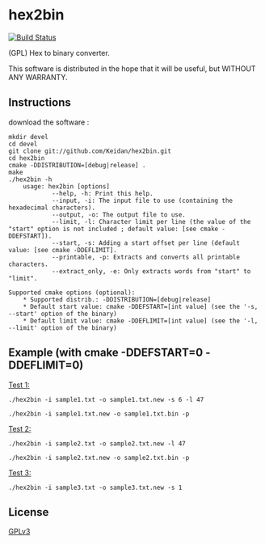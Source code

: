# hex2bin
[![Build Status](https://travis-ci.com/Keidan/hex2bin.svg?branch=master)](https://travis-ci.com/Keidan/hex2bin)

(GPL) Hex to binary converter.

This software is distributed in the hope that it will be useful, but WITHOUT ANY WARRANTY.

## Instructions


download the software :

	mkdir devel
	cd devel
	git clone git://github.com/Keidan/hex2bin.git
	cd hex2bin
	cmake -DDISTRIBUTION=[debug|release] .
	make
	./hex2bin -h 
        usage: hex2bin [options]
                --help, -h: Print this help.
                --input, -i: The input file to use (containing the hexadecimal characters).
                --output, -o: The output file to use.
                --limit, -l: Character limit per line (the value of the "start" option is not included ; default value: [see cmake -DDEFSTART]).
                --start, -s: Adding a start offset per line (default value: [see cmake -DDEFLIMIT].
                --printable, -p: Extracts and converts all printable characters.
                --extract_only, -e: Only extracts words from "start" to "limit".

	Supported cmake options (optional):
		* Supported distrib.: -DDISTRIBUTION=[debug|release]
		* Default start value: cmake -DDEFSTART=[int value] (see the '-s, --start' option of the binary)
		* Default limit value: cmake -DDEFLIMIT=[int value] (see the '-l, --limit' option of the binary)
		
## Example (with cmake -DDEFSTART=0 -DDEFLIMIT=0)

<u>Test 1:</u>

`./hex2bin -i sample1.txt -o sample1.txt.new -s 6 -l 47`

`./hex2bin -i sample1.txt.new -o sample1.txt.bin -p`

<u>Test 2:</u>

`./hex2bin -i sample2.txt -o sample2.txt.new -l 47`

`./hex2bin -i sample2.txt.new -o sample2.txt.bin -p`

<u>Test 3:</u>

`./hex2bin -i sample3.txt -o sample3.txt.new -s 1`


## License

[GPLv3](https://github.com/Keidan/hex2bin/blob/master/LICENSE)
